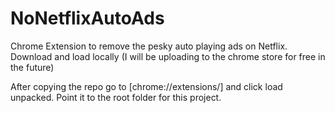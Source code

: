 # NoNetflixAutoAds

Chrome Extension to remove the pesky auto playing ads on Netflix. Download and load locally (I will be uploading to the chrome store for free in the future)

After copying the repo go to [chrome://extensions/] and click load unpacked. Point it to the root folder for this project.

